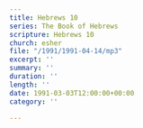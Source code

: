 ```yaml
---
title: Hebrews 10
series: The Book of Hebrews
scripture: Hebrews 10
church: esher
file: "/1991/1991-04-14/mp3"
excerpt: ''
summary: ''
duration: ''
length: ''
date: 1991-03-03T12:00:00+00:00
category: ''

---
```

